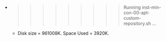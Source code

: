 * >>>>>>>>> Running inst-min-con-00-apt-custom-repository.sh ...
  * Disk size = 961008K. Space Used = 3920K.
